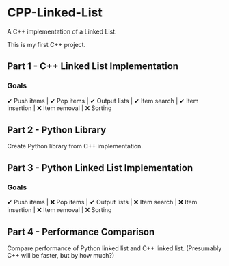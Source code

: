 ﻿# CPP-Linked-List

A C++ implementation of a Linked List.

This is my first C++ project.

## Part 1 - C++ Linked List Implementation
### Goals
 ✔ Push items | 
 ✔ Pop items | 
 ✔ Output lists | 
 ✔ Item search | 
 ✔ Item insertion | 
 ❌ Item removal | 
 ❌ Sorting

## Part 2 - Python Library
Create Python library from C++ implementation.

## Part 3 - Python Linked List Implementation
### Goals
 ✔ Push items | 
 ❌ Pop items | 
 ✔ Output lists | 
 ❌ Item search | 
 ❌ Item insertion | 
 ❌ Item removal | 
 ❌ Sorting

## Part 4 - Performance Comparison
Compare performance of Python linked list and C++ linked list.
(Presumably C++ will be faster, but by how much?)